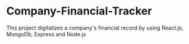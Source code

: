 # Company-Financial-Tracker
This project digitalizes a company's financial record by using React.js, MongoDb, Express and Node.js
